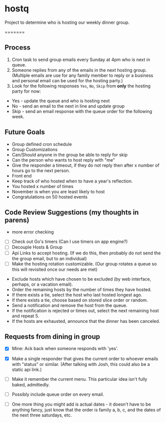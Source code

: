 # hostq
Project to determine who is hosting our weekly dinner group. 


=======
## Process
1. Cron task to send group emails every Sunday at 4pm who is next in queue.
2. Someone replies from any of the emails in the next hosting group.  (Multiple emails are use for any family member to reply or a business and personal email can be used for the hosting party.)
3. Look for the following responses `Yes`, `No`, `Skip` from **only** the hosting party for now:  
  *  Yes - update the queue and who is hosting next
  *  No - send an email to the next in line and update group
  *  Skip - send an email response with the queue order for the following week.


## Future Goals
 * Group defined cron schedule
 * Group Customizations
  * Can/Should anyone in the group be able to reply for skip
  * Can the person who wants to host reply with "me"
  * Give the responder a timeout, if they do not reply then after x number of hours go to the next person. 
 * Front end
 * Keep track of who hosted when to have a year's reflection.
  * You hosted x number of times
  * November is when you are least likely to host
  * Congratulations on 50 hosted events

## Code Review Suggestions (my thoughts in parens)
- [ ](OMG!) more error checking
- [ ] Check out Go's timers (Can I use timers on app engine?)
- [ ] Decouple Hosts & Group
- [ ] Api Links to accept hosting.  (If we do this, then probably do not send the the group email, but to an individual)
- [ ] Make the hosting rotation customizable.  (Our group rotates a queue so this will revisited once our needs are met)
 *  Exclude hosts which have chosen to be excluded (by web interface, perhaps, or a vacation email).
 * Order the remaining hosts by the number of times they have hosted.
 * If there exists a tie, select the host who last hosted longest ago.
 * If there exists a tie, choose based on stored slice order or random.
 * Send a notification and remove the host from the queue.
 * If the notification is rejected or times out, select the next remaining host and repeat 5.
 * If the hosts are exhausted, announce that the dinner has been canceled.

## Requests from dining in group
- [x] Mine:  Ack back when someone responds with 'yes'. 
- [x] Make a single responder that gives the current order to whoever emails with "status" or similar.  (After talking with Josh, this could also be a static api link.)
- [ ] Make it remember the current menu. This particular idea isn't fully baked, admittedly.
- [ ] Possibly include queue order on every email.
- [ ] One more thing you might add is actual dates - it doesn't have to be anything fancy, just know that the order is family a, b, c, and the dates of the next three saturdays, etc.


